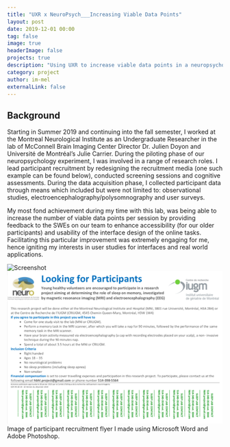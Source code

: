 ```yaml
---
title: "UXR x NeuroPsych___Increasing Viable Data Points"
layout: post
date: 2019-12-01 00:00
tag: false
image: true
headerImage: false
projects: true
description: "Using UXR to increase viable data points in a neuropsychology experiment"
category: project
author: im-mel
externalLink: false
---
```


## Background
Starting in Summer 2019 and continuing into the fall semester, I worked at the Montreal Neurological Institute as an Undergraduate Researcher in the lab of McConnell Brain Imaging Center Director Dr. Julien Doyon and Université de Montréal’s Julie Carrier. During the piloting phase of our neuropsychology experiment, I was involved in a range of research roles. I lead participant recruitment by redesigning the recruitment media (one such example can be found below), conducted screening sessions and cognitive assessments. During the data acquisition phase, I collected participant data through means which included but were not limited to: observational studies, electroencephalography/polysomnography and user surveys. 

My most fond achievement during my time with this lab, was being able to increase the number of viable data points per session by providing feedback to the SWEs on our team to enhance accessibility (for our older participants) and usability of the interface design of the online tasks. Facilitating this particular improvement was extremely engaging for me, hence igniting my interests in user studies for interfaces and real world applications.

![Screenshot](https://raw.githubusercontent.com/sergiokopplin/indigo/gh-pages/assets/screen-shot.png)
![Screenshot](https://raw.githubusercontent.com/im-mel/im-mel.github.io/gh-pages/assets/HBHL_Recruitment.png)
Image of participant recruitment flyer I made using Microsoft Word and Adobe Photoshop.
